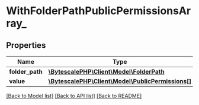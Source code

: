 # WithFolderPathPublicPermissionsArray\_

## Properties

| Name            | Type                                                                       | Description | Notes |
| --------------- | -------------------------------------------------------------------------- | ----------- | ----- |
| **folder_path** | [**\BytescalePHP\Client\Model\FolderPath**](FolderPath.md)                 |             |
| **value**       | [**\BytescalePHP\Client\Model\PublicPermissions[]**](PublicPermissions.md) |             |

[[Back to Model list]](../../README.md#documentation-for-models) [[Back to API list]](../../README.md#documentation-for-api-endpoints) [[Back to README]](../../README.md)
